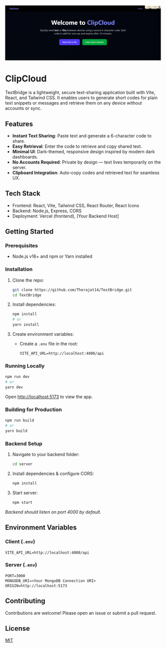<p align="center">
  <a href="https://text-bridge-eight.vercel.app/" target="_blank" rel="noopener noreferrer">
    <img src="/client/public/screencapture-text-bridge-eight-vercel-app-2025-04-20-20_23_29.png" alt="ClipCloud Cover" width="600" />
  </a>
</p>

# ClipCloud

TextBridge is a lightweight, secure text-sharing application built with Vite, React, and Tailwind CSS. It enables users to generate short codes for plain text snippets or messages and retrieve them on any device without accounts or sync.

## Features

- **Instant Text Sharing**: Paste text and generate a 6-character code to share.
- **Easy Retrieval**: Enter the code to retrieve and copy shared text.
- **Minimal UI**: Dark-themed, responsive design inspired by modern dark dashboards.
- **No Accounts Required**: Private by design — text lives temporarily on the server.
- **Clipboard Integration**: Auto-copy codes and retrieved text for seamless UX.

## Tech Stack

- Frontend: React, Vite, Tailwind CSS, React Router, React Icons
- Backend: Node.js, Express, CORS
- Deployment: Vercel (frontend), [Your Backend Host]

## Getting Started

### Prerequisites

- Node.js v16+ and npm or Yarn installed

### Installation

1. Clone the repo:

   ```bash
   git clone https://github.com/Therajat14/TextBridge.git
   cd TextBridge
   ```

2. Install dependencies:

   ```bash
   npm install
   # or
   yarn install
   ```

3. Create environment variables:
   - Create a `.env` file in the root:
     ```env
     VITE_API_URL=http://localhost:4000/api
     ```

### Running Locally

```bash
npm run dev
# or
yarn dev
```

Open [http://localhost:5173](http://localhost:5173) to view the app.

### Building for Production

```bash
npm run build
# or
yarn build
```

### Backend Setup

1. Navigate to your backend folder:
   ```bash
   cd server
   ```
2. Install dependencies & configure CORS:
   ```bash
   npm install
   ```
3. Start server:
   ```bash
   npm start
   ```

_Backend should listen on port 4000 by default._

## Environment Variables

### Client (`.env`)

```
VITE_API_URL=http://localhost:4000/api
```

### Server (`.env`)

```
PORT=3000
MONGODB_URI=<Your MongoDB Connection URI>
ORIGIN=http://localhost:5173
```

## Contributing

Contributions are welcome! Please open an issue or submit a pull request.

## License

[MIT](LICENSE)
